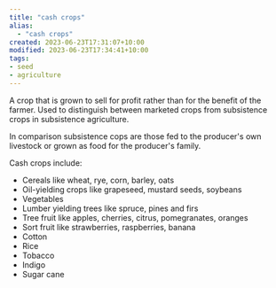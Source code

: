 ```yaml
---
title: "cash crops"
alias:
  - "cash crops"
created: 2023-06-23T17:31:07+10:00
modified: 2023-06-23T17:34:41+10:00
tags:
- seed
- agriculture
---
```


A crop that is grown to sell for profit rather than for the benefit of the farmer. Used to distinguish between marketed crops from subsistence crops in subsistence agriculture.

In comparison subsistence cops are those fed to the producer's own livestock or grown as food for the producer's family. 

Cash crops include:
- Cereals like wheat, rye, corn, barley, oats
- Oil-yielding crops like grapeseed, mustard seeds, soybeans
- Vegetables
- Lumber yielding trees like spruce, pines and firs
- Tree fruit like apples, cherries, citrus, pomegranates, oranges
- Sort fruit like strawberries, raspberries, banana
- Cotton
- Rice
- Tobacco
- Indigo
- Sugar cane